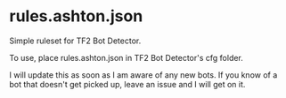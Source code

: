 # rules.ashton.json
Simple ruleset for TF2 Bot Detector.

To use, place rules.ashton.json in TF2 Bot Detector's cfg folder.

I will update this as soon as I am aware of any new bots. If you know of a bot that doesn't get picked up, leave an issue and I will get on it.
